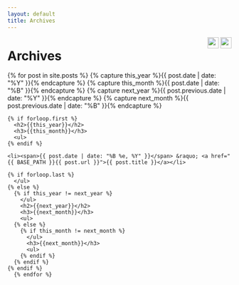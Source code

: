 ```yaml
---
layout: default
title: Archives
---
```


<div style="float:right">
<a href="{{ site.base_path}}/archives_it" title="archivi in italiano" ><img src="{{ site.base_path}}/images/it.png" height="25px" alt="archivi in italiano" /></a>
<a href="{{ site.base_path}}/archives_en" title="english archives"><img src="{{ site.base_path}}/images/en.png" height="25px" alt="english archives" /></a>
</div>

<div id="home">
  <h1>Archives</h1>
    {% for post in site.posts %}
      {% capture this_year %}{{ post.date | date: "%Y" }}{% endcapture %}
    {% capture this_month %}{{ post.date | date: "%B" }}{% endcapture %}
    {% capture next_year %}{{ post.previous.date | date: "%Y" }}{% endcapture %}
    {% capture next_month %}{{ post.previous.date | date: "%B" }}{% endcapture %}
  
    {% if forloop.first %}
      <h2>{{this_year}}</h2>
      <h3>{{this_month}}</h3>
      <ul>
    {% endif %}
  
    <li><span>{{ post.date | date: "%B %e, %Y" }}</span> &raquo; <a href="{{ BASE_PATH }}{{ post.url }}">{{ post.title }}</a></li>
  
    {% if forloop.last %}
      </ul>
    {% else %}
      {% if this_year != next_year %}
        </ul>
        <h2>{{next_year}}</h2>
        <h3>{{next_month}}</h3>
        <ul>
      {% else %}    
        {% if this_month != next_month %}
          </ul>
          <h3>{{next_month}}</h3>
          <ul>
        {% endif %}
      {% endif %}
    {% endif %}
      {% endfor %}
</div>
